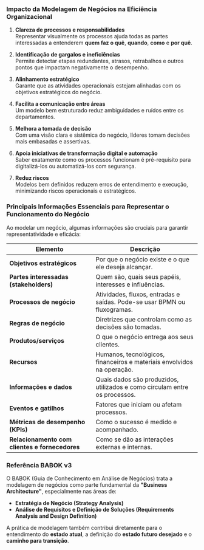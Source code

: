 ### **Impacto da Modelagem de Negócios na Eficiência Organizacional**

1. **Clareza de processos e responsabilidades**  
    Representar visualmente os processos ajuda todas as partes interessadas a entenderem **quem faz o quê**, **quando**, **como** e **por quê**.

2. **Identificação de gargalos e ineficiências**  
    Permite detectar etapas redundantes, atrasos, retrabalhos e outros pontos que impactam negativamente o desempenho.

3. **Alinhamento estratégico**  
    Garante que as atividades operacionais estejam alinhadas com os objetivos estratégicos do negócio.

4. **Facilita a comunicação entre áreas**  
    Um modelo bem estruturado reduz ambiguidades e ruídos entre os departamentos.

5. **Melhora a tomada de decisão**  
    Com uma visão clara e sistêmica do negócio, líderes tomam decisões mais embasadas e assertivas.

6. **Apoia iniciativas de transformação digital e automação**  
    Saber exatamente como os processos funcionam é pré-requisito para digitalizá-los ou automatizá-los com segurança.

7. **Reduz riscos**  
    Modelos bem definidos reduzem erros de entendimento e execução, minimizando riscos operacionais e estratégicos.

### **Principais Informações Essenciais para Representar o Funcionamento do Negócio**

Ao modelar um negócio, algumas informações são cruciais para garantir representatividade e eficácia:

|Elemento|Descrição|
|---|---|
|**Objetivos estratégicos**|Por que o negócio existe e o que ele deseja alcançar.|
|**Partes interessadas (stakeholders)**|Quem são, quais seus papéis, interesses e influências.|
|**Processos de negócio**|Atividades, fluxos, entradas e saídas. Pode-se usar BPMN ou fluxogramas.|
|**Regras de negócio**|Diretrizes que controlam como as decisões são tomadas.|
|**Produtos/serviços**|O que o negócio entrega aos seus clientes.|
|**Recursos**|Humanos, tecnológicos, financeiros e materiais envolvidos na operação.|
|**Informações e dados**|Quais dados são produzidos, utilizados e como circulam entre os processos.|
|**Eventos e gatilhos**|Fatores que iniciam ou afetam processos.|
|**Métricas de desempenho (KPIs)**|Como o sucesso é medido e acompanhado.|
|**Relacionamento com clientes e fornecedores**|Como se dão as interações externas e internas.|

### **Referência BABOK v3**

O BABOK (Guia de Conhecimento em Análise de Negócios) trata a modelagem de negócios como parte fundamental da **"Business Architecture"**, especialmente nas áreas de:

- **Estratégia de Negócio (Strategy Analysis)**
- **Análise de Requisitos e Definição de Soluções (Requirements Analysis and Design Definition)**

A prática de modelagem também contribui diretamente para o entendimento do **estado atual**, a definição do **estado futuro desejado** e o **caminho para transição**.